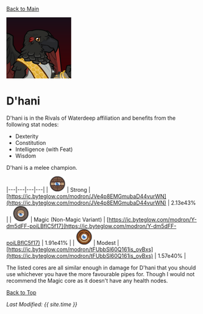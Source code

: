 [Back to Main](index.md)

![D'hani Portrait](images/portraits/dhani.png)

# D'hani

D'hani is in the Rivals of Waterdeep affiliation and benefits from the following stat nodes:

* Dexterity
* Constitution
* Intelligence (with Feat)
* Wisdom

D'hani is a melee champion.

|---|---|---|---|
| ![Strong Core](images/core_2_strong.png) | Strong | [https://ic.byteglow.com/modron/JVe4p8EMGmubaD44vurWN](https://ic.byteglow.com/modron/JVe4p8EMGmubaD44vurWN) | 2.13e43% |
| ![Magic Core](images/core_4_magic.png) | Magic (Non-Magic Variant) | [https://ic.byteglow.com/modron/Y-dm5dFF-poiLBflC5f17](https://ic.byteglow.com/modron/Y-dm5dFF-poiLBflC5f17) | 1.91e41% |
| ![Modest Core](images/core_1_modest.png) | Modest | [https://ic.byteglow.com/modron/tFUbbSl60Q161is_ovBxs](https://ic.byteglow.com/modron/tFUbbSl60Q161is_ovBxs) | 1.57e40% |

The listed cores are all similar enough in damage for D'hani that you should use whichever you have the more favourable pipes for. Though I would not recommend the Magic core as it doesn't have any health nodes.

[Back to Top](#top)

*Last Modified: {{ site.time }}*